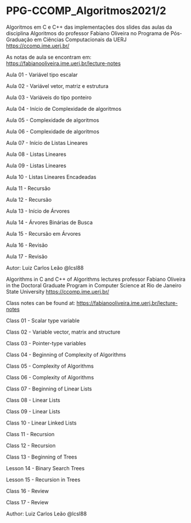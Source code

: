 # PPG-CCOMP_Algoritmos2021/2 

Algoritmos em C e C++ das implementações dos slides das aulas da disciplina Algoritmos do professor Fabiano Oliveira no Programa de Pós-Graduação em Ciências Computacionais da UERJ https://ccomp.ime.uerj.br/

As notas de aula se encontram em: https://fabianooliveira.ime.uerj.br/lecture-notes

Aula 01 - Variável tipo escalar

Aula 02 - Variável vetor, matriz e estrutura

Aula 03 - Variáveis do tipo ponteiro

Aula 04 - Início de Complexidade de algoritmos

Aula 05 - Complexidade de algoritmos

Aula 06 - Complexidade de algoritmos 

Aula 07 - Início de Listas Lineares

Aula 08 - Listas Lineares

Aula 09 - Listas Lineares

Aula 10 - Listas Lineares Encadeadas

Aula 11 - Recursão 

Aula 12 - Recursão 

Aula 13 - Início de Árvores

Aula 14 - Árvores Binárias de Busca

Aula 15 - Recursão em Árvores

Aula 16 - Revisão

Aula 17 - Revisão

Autor: Luiz Carlos Leão @lcsl88

Algorithms in C and C++ of Algorithms lectures professor Fabiano Oliveira in the Doctoral Graduate Program in Computer Science at Rio de Janeiro State University https://ccomp.ime.uerj.br/

Class notes can be found at: https://fabianooliveira.ime.uerj.br/lecture-notes

Class 01 - Scalar type variable

Class 02 - Variable vector, matrix and structure

Class 03 - Pointer-type variables

Class 04 - Beginning of Complexity of Algorithms

Class 05 - Complexity of Algorithms

Class 06 - Complexity of Algorithms

Class 07 - Beginning of Linear Lists

Class 08 - Linear Lists

Class 09 - Linear Lists

Class 10 - Linear Linked Lists

Class 11 - Recursion

Class 12 - Recursion

Class 13 - Beginning of Trees

Lesson 14 - Binary Search Trees

Lesson 15 - Recursion in Trees

Class 16 - Review

Class 17 - Review

Author: Luiz Carlos Leão @lcsl88 
